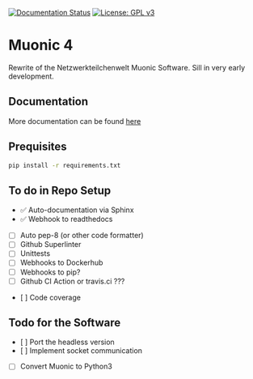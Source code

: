 [![Documentation Status](https://readthedocs.org/projects/muonic/badge/?version=latest)](https://muonic.readthedocs.io/en/latest/?badge=latest)
[![License: GPL v3](https://img.shields.io/badge/License-GPLv3-blue.svg)](https://www.gnu.org/licenses/gpl-3.0)
# Muonic 4

Rewrite of the Netzwerkteilchenwelt Muonic Software.
Sill in very early development.

## Documentation
More documentation can be found [here](https://muonic.readthedocs.io/en/latest/)

## Prequisites

```bash
pip install -r requirements.txt
```

## To do in Repo Setup

- :white_check_mark: Auto-documentation via Sphinx
- :white_check_mark: Webhook to readthedocs
- [ ] Auto pep-8 (or other code formatter)
- [ ] Github Superlinter
- [ ] Unittests
- [ ] Webhooks to Dockerhub
- [ ] Webhooks to pip?
- [ ] Github CI Action or travis.ci ???
- [ ] Code coverage

## Todo for the Software
- [ ] Port the headless version
- [ ] Implement socket communication
- [ ] Convert Muonic to Python3